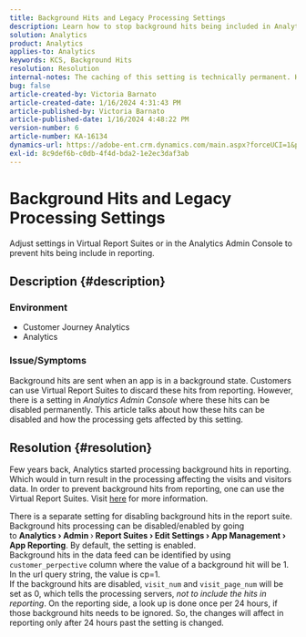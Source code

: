 ```yaml
---
title: Background Hits and Legacy Processing Settings
description: Learn how to stop background hits being included in Analytics reporting.
solution: Analytics
product: Analytics
applies-to: Analytics
keywords: KCS, Background Hits
resolution: Resolution
internal-notes: The caching of this setting is technically permanent. However, since we restart those services daily, we are practically manually busting that cache once very 24 hours. The setting caching behavior isn't really documented and is more just of an implementation detail. Therefore, be careful when sharing the information with customers.
bug: false
article-created-by: Victoria Barnato
article-created-date: 1/16/2024 4:31:43 PM
article-published-by: Victoria Barnato
article-published-date: 1/16/2024 4:48:22 PM
version-number: 6
article-number: KA-16134
dynamics-url: https://adobe-ent.crm.dynamics.com/main.aspx?forceUCI=1&pagetype=entityrecord&etn=knowledgearticle&id=27b5b9b5-8cb4-ee11-a569-6045bd006704
exl-id: 8c9def6b-c0db-4f4d-bda2-1e2ec3daf3ab
---
```

# Background Hits and Legacy Processing Settings


Adjust settings in Virtual Report Suites or in the Analytics Admin Console to prevent hits being include in reporting.

## Description {#description}


### <b>Environment</b>

- Customer Journey Analytics
- Analytics




### <b>Issue/Symptoms</b>

Background hits are sent when an app is in a background state. Customers can use Virtual Report Suites to discard these hits from reporting. However, there is a setting in *Analytics Admin Console* where these hits can be disabled permanently. This article talks about how these hits can be disabled and how the processing gets affected by this setting.


## Resolution {#resolution}


Few years back, Analytics started processing background hits in reporting. Which would in turn result in the processing affecting the visits and visitors data. In order to prevent background hits from reporting, one can use the Virtual Report Suites. Visit [here](https://experienceleague.adobe.com/docs/analytics/components/virtual-report-suites/vrs-components.html?lang=en) for more information.

There is a separate setting for disabling background hits in the report suite. Background hits processing can be disabled/enabled by going to <b>Analytics </b><b>›</b><b> Admin </b>›<b> Report Suites </b><b>›</b><b> Edit Settings </b><b>›</b><b> App Management </b><b>›</b><b> App Reporting</b>. By default, the setting is enabled.
<br>Background hits in the data feed can be identified by using `customer_perpective` column where the value of a background hit will be 1. In the url query string, the value is cp=1.<br>
If the background hits are disabled, `visit_num` and `visit_page_num` will be set as 0, which tells the processing servers, *not to include the hits in reporting*. On the reporting side, a look up is done once per 24 hours, if those background hits needs to be ignored. So, the changes will affect in reporting only after 24 hours past the setting is changed.
